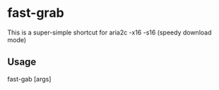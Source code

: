 # fast-grab

This is a super-simple shortcut for aria2c -x16 -s16 (speedy download mode)

## Usage

fast-gab [args]